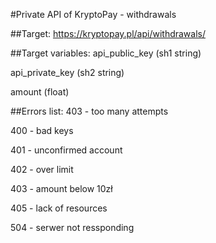 #Private API of KryptoPay - withdrawals

##Target:
https://kryptopay.pl/api/withdrawals/

##Target variables:
api_public_key (sh1 string)


api_private_key (sh2 string)


amount (float)

##Errors list:
403 - too many attempts


400 - bad keys


401 - unconfirmed account


402 - over limit


403 - amount below 10zł


405 - lack of resources


504 - serwer not ressponding
